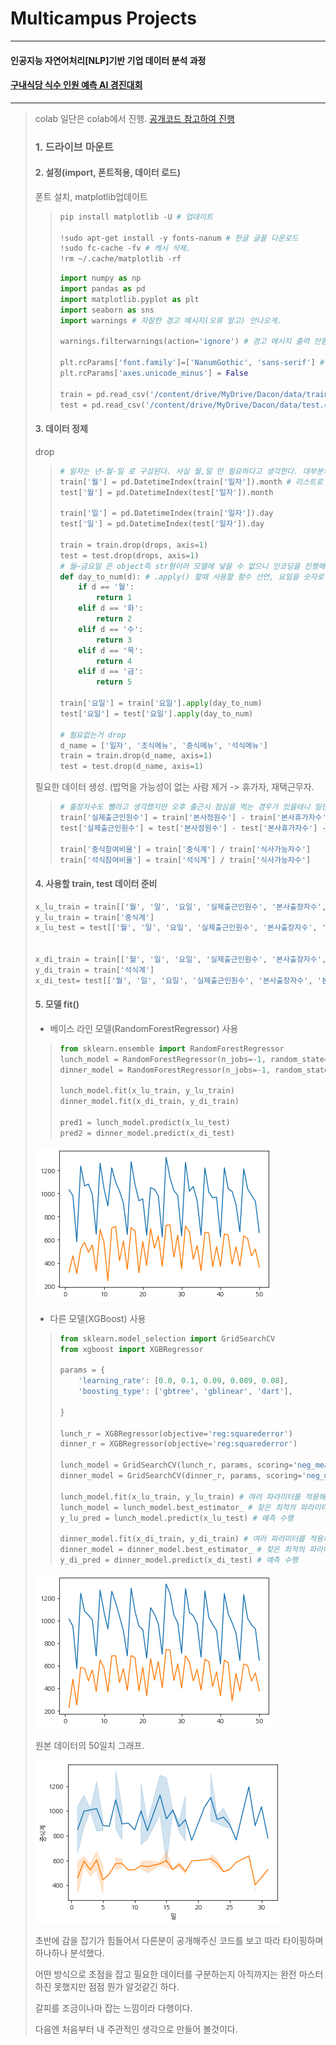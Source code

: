 # Multicampus Projects
---
#### 인공지능 자연어처리[NLP]기반 기업 데이터 분석 과정

#### [구내식당 식수 인원 예측 AI 경진대회](https://dacon.io/competitions/official/235743/overview/description)
---
> colab 일단은 colab에서 진행. [공개코드 참고하여 진행](https://dacon.io/competitions/official/235743/codeshare/2856?page=1&dtype=recent)
>
> ### 1. 드라이브 마운트
> 
> #### 2. 설정(import, 폰트적용, 데이터 로드)
> 
> 폰트 설치, matplotlib업데이트
>> ```Python
>> pip install matplotlib -U # 업데이트
>> 
>> !sudo apt-get install -y fonts-nanum # 한글 글꼴 다운로드
>> !sudo fc-cache -fv # 캐시 삭제.
>> !rm ~/.cache/matplotlib -rf 
>> ```
>>
>> ```Python
>> import numpy as np 
>> import pandas as pd
>> import matplotlib.pyplot as plt
>> import seaborn as sns
>> import warnings # 자잘한 경고 메시지(오류 말고) 안나오게.
>> 
>> warnings.filterwarnings(action='ignore') # 경고 메시지 출력 안함.
>> 
>> plt.rcParams['font.family']=['NanumGothic', 'sans-serif'] # 한글 폰트 적용
>> plt.rcParams['axes.unicode_minus'] = False
>> 
>> train = pd.read_csv('/content/drive/MyDrive/Dacon/data/train.csv') # 드라이브 마운트 하고 train data 읽어옴
>> test = pd.read_csv('/content/drive/MyDrive/Dacon/data/test.csv') # 드라이브 마운트 하고 test data 읽어옴
>> ```
>
> #### 3. 데이터 정제
> drop
>> ```Python
>> # 일자는 년-월-일 로 구성된다. 사실 월,일 만 필요하다고 생각한다. 대부분의 업무나 행사들은 1년 주기로 순환하니까.
>> train['월'] = pd.DatetimeIndex(train['일자']).month # 리스트로 반환, 리스트는 시리즈니까 바로 담는거 가능. 아래도 마찬가지.
>> test['월'] = pd.DatetimeIndex(test['일자']).month
>> 
>> train['일'] = pd.DatetimeIndex(train['일자']).day
>> test['일'] = pd.DatetimeIndex(test['일자']).day
>> 
>> train = train.drop(drops, axis=1)
>> test = test.drop(drops, axis=1)
>> # 월~금요일 은 object즉 str형이라 모델에 넣을 수 없으니 인코딩을 진행해야한다. 일단은 원핫 말고 그냥 카테고라이즈만.
>> def day_to_num(d): # .apply() 할때 사용할 함수 선언, 요일을 숫자로
>>     if d == '월':
>>         return 1
>>     elif d == '화':
>>         return 2
>>     elif d == '수':
>>         return 3
>>     elif d == '목':
>>         return 4
>>     elif d == '금':
>>         return 5
>>  
>> train['요일'] = train['요일'].apply(day_to_num)
>> test['요일'] = test['요일'].apply(day_to_num)
>> 
>> # 필요없는거 drop
>> d_name = ['일자', '조식메뉴', '중식메뉴', '석식메뉴']
>> train = train.drop(d_name, axis=1)
>> test = test.drop(d_name, axis=1)
>> ```
> 필요한 데이터 생성. (밥먹을 가능성이 없는 사람 제거 -> 휴가자, 재택근무자.
>> ```Python
>> # 출장자수도 뺄라고 생각했지만 오후 출근시 점심을 먹는 경우가 있을테니 일단은 확실히 안먹는 것만 제거.
>> train['실제출근인원수'] = train['본사정원수'] - train['본사휴가자수'] - train['현본사소속재택근무자수']
>> test['실제출근인원수'] = test['본사정원수'] - test['본사휴가자수'] - test['현본사소속재택근무자수']
>> 
>> train['중식참여비율'] = train['중식계'] / train['식사가능자수']
>> train['석식참여비율'] = train['석식계'] / train['식사가능자수']
>> ```
> #### 4. 사용할 train, test 데이터 준비
> ```Python
> x_lu_train = train[['월', '일', '요일', '실제출근인원수', '본사출장자수', '본사시간외근무명령서승인건수']]
> y_lu_train = train['중식계']
> x_lu_test = test[['월', '일', '요일', '실제출근인원수', '본사출장자수', '본사시간외근무명령서승인건수']]
> 
> 
> x_di_train = train[['월', '일', '요일', '실제출근인원수', '본사출장자수', '본사시간외근무명령서승인건수']]
> y_di_train = train['석식계']
> x_di_test= test[['월', '일', '요일', '실제출근인원수', '본사출장자수', '본사시간외근무명령서승인건수']]
> ```
> #### 5. 모델 fit()
> - 베이스 라인 모델(RandomForestRegressor) 사용
>> ```Python
>> from sklearn.ensemble import RandomForestRegressor
>> lunch_model = RandomForestRegressor(n_jobs=-1, random_state=42)
>> dinner_model = RandomForestRegressor(n_jobs=-1, random_state=42)
>> 
>> lunch_model.fit(x_lu_train, y_lu_train)
>> dinner_model.fit(x_di_train, y_di_train)
>> 
>> pred1 = lunch_model.predict(x_lu_test)
>> pred2 = dinner_model.predict(x_di_test)
>> ```
>
> ![base_line_model_g](./image/base_line_model_g.png)
>
> - 다른 모델(XGBoost) 사용
>> ```Python
>> from sklearn.model_selection import GridSearchCV
>> from xgboost import XGBRegressor
>> 
>> params = {
>>     'learning_rate': [0.0, 0.1, 0.09, 0.089, 0.08],
>>     'boosting_type': ['gbtree', 'gblinear', 'dart'],
>>     
>> }
>> 
>> lunch_r = XGBRegressor(objective='reg:squarederror')
>> dinner_r = XGBRegressor(objective='reg:squarederror')
>> 
>> lunch_model = GridSearchCV(lunch_r, params, scoring='neg_mean_absolute_error')
>> dinner_model = GridSearchCV(dinner_r, params, scoring='neg_mean_absolute_error')
>> 
>> lunch_model.fit(x_lu_train, y_lu_train) # 여러 파라미터를 적용해가며 최적의 파라미터 찾는다
>> lunch_model = lunch_model.best_estimator_ # 찾은 최적의 파라미터 사용시 모델 획득
>> y_lu_pred = lunch_model.predict(x_lu_test) # 예측 수행
>> 
>> dinner_model.fit(x_di_train, y_di_train) # 여러 파라미터를 적용해가며 최적의 파라미터 찾는다
>> dinner_model = dinner_model.best_estimator_ # 찾은 최적의 파라미터 사용시 모델 획득
>> y_di_pred = dinner_model.predict(x_di_test) # 예측 수행
>> ```
>
> ![XGBRegressor_g_1](./image/XGBRegressor_g_1.png)
>
> 원본 데이터의 50일치 그래프.
>
> ![origin_50days_g](./image/origin_50days_g.png)
> 
> 초반에 감을 잡기가 힘들어서 다른분이 공개해주신 코드를 보고 따라 타이핑하며 하나하나 분석했다.
> 
> 어떤 방식으로 초점을 잡고 필요한 데이터를 구분하는지 아직까지는 완전 마스터하진 못했지만 점점 뭔가 알것같긴 하다.
> 
> 갈피를 조금이나마 잡는 느낌이라 다행이다.
>
> 다음엔 처음부터 내 주관적인 생각으로 만들어 볼것이다.
